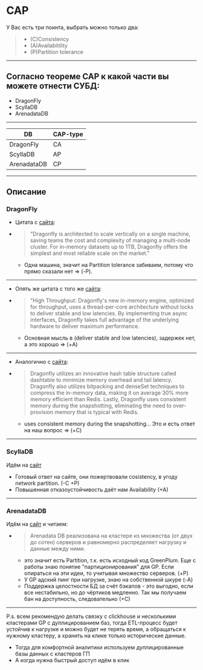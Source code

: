 # CAP

У Вас есть три поинта, выбрать можно только два:

> - (C)Consistency
> - (A)Availabitility
> - (P)Partition tolerance
  
---

## Согласно теореме CAP к какой части вы можете отнести СУБД:
 - DragonFly
 - ScyllaDB
 - ArenadataDB
  
---
  
| DB          | CAP-type |
| ----------- | -------- |
| DragonFly   | CA       |
| ScyllaDB    | AP       |
| ArenadataDB | CP       |

---

## Описание
### DragonFly
 - Цитата с [сайта](https://dragonflydb.io/): 
 - > "Dragonfly is architected to scale vertically on a single machine, saving teams the cost and complexity of managing a multi-node cluster. For in-memory datasets up to 1TB, Dragonfly offers the simplest and most reliable scale on the market." 
   - Одна машина, значит на Partition tolerance забиваем, потому что прямо сказали нет $\Rightarrow$ (-P).
  --- 
 - Опять же цитата с того же [сайта](https://dragonflydb.io/): 
 - > "High Throughput: Dragonfly's new in-memory engine, optimized for throughput, uses a thread-per-core architecture without locks to deliver stable and low latencies. By implementing true async interfaces, Dragonfly takes full advantage of the underlying hardware to deliver maximum performance. 
   - Основная мысль в (deliver stable and low latencies), задержек нет, а это хорошо $\Rightarrow$ (+A) 
---
 - Аналогично с [сайта](https://dragonflydb.io/):
 -  > Dragonfly utilizes an innovative hash table structure called dashtable to minimize memory overhead and tail latency. Dragonfly also utilizes bitpacking and denseSet techniques to compress the in-memory data, making it on average 30% more memory efficient than Redis. Lastly, Dragonfly uses consistent memory during the snapshotting, eliminating the need to over-provision memory that is typical with Redis.
      - uses consistent memory during the snapshotting... Это и есть ответ на наш вопрос $\Rightarrow$ (+C)

---------------------------------------------------------

### ScyllaDB
Идём на [сайт](https://docs.scylladb.com/stable/architecture/architecture-fault-tolerance.html)
 - Готовый ответ на сайте, они пожертвовали cosistency, в угоду network partition. (-C +P)
 - Повышенная отказоустойчивость даёт нам Availability (+A)

---
### ArenadataDB
Идём на [сайт](https://arenadata.tech/products/arenadata-db/) и читаем:
 - > Arenadata DB реализована на кластере из множества (от двух до сотен) серверов и равномерно распределяет нагрузку и данные между ними.
    - это значит есть Partition, т.к. есть исходный код GreenPlum. Еще с работы знаю понятие "партиционирования" для GP. Если опираться на эти идеи, то учитывая множество серверов. (+P)
    - У GP адский пинг при нагрузке, знаю на собственной шкуре (-A)
    - Поддержка целостности БД за счёт бэкапов - это выгодно, если все нестабильно, но до чёртиков медленно. Так мы получаем бан на доступность, следовательно (+С)
---
P.s. всем рекомендую делать связку c clickhouse и несколькими кластерами GP c дуплицированием баз, тогда ETL-процесс будет устойчив к нагрузке и можно будет не терять время, а обращаться к нужному кластеру, а хранить на клике только исторические данные. 

 - Тогда для комфортной аналитики используем дуплицированные базы данных с кластеров ГП
 - А когда нужна быстрый доступ идём в клик




